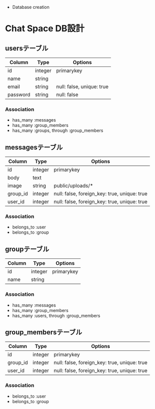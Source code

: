 * Database creation

# Chat Space DB設計

## usersテーブル
|Column|Type|Options|
|------|----|-------|
|id|integer|primarykey|
|name|string||null: false|
|email|string|null: false, unique: true|
|password|string|null: false|
### Association
- has_many :messages
- has_many :group_members
- has_many :groups, through :group_members

## messagesテーブル
|Column|Type|Options|
|------|----|-------|
|id|integer|primarykey|
|body|text||null: false|
|image|string|public/uploads/*|
|group_id|integer|null: false, foreign_key: true, unique: true|
|user_id|integer|null: false, foreign_key: true, unique: true|
### Association
- belongs_to :user
- belongs_to :group

## groupテーブル
|Column|Type|Options|
|------|----|-------|
|id|integer|primarykey|
|name|string||null: false,  unique: true|
### Association
- has_many :messages
- has_many :group_members
- has_many :users, through :group_members


## group_membersテーブル
|Column|Type|Options|
|------|----|-------|
|id|integer|primarykey|
|group_id|integer|null: false, foreign_key: true, unique: true|
|user_id|integer|null: false, foreign_key: true, unique: true|
### Association
- belongs_to :user
- belongs_to :group
